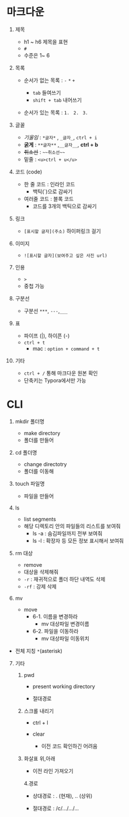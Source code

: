 # 마크다운


1. 제목

    - h1 ~ h6 제목을 표현
    - `#`
    - 수준은 1~ 6


2. 목록

    - 순서가 없는 목록 : `-` `*` `+`
        - `tab` 들여쓰기
        - `shift + tab` 내어쓰기

    - 순서가 있는 목록 : `1. ` `2. ` `3. `


3. 글꼴

    - *기울임* : `*글자*` , `_글자_`, `ctrl + i`
    - **굵게** : `**글자**` ,`__글자__`, **ctrl + b**
    - ~~취소선~~ : `~~취소선~~` 
    - 밑줄 : `<u>ctrl + u</u>`


4. 코드 (code)

    - 한 줄 코드 : 인라인 코드
        - 백틱(`)으로 감싸기
    - 여러줄 코드 : 블록 코드
        - 코드를 3개의 백틱으로 감싸기


5. 링크

    - `[표시할 글자](주소)` 하이퍼링크 걸기


6. 이미지

    - `![표시할 글자](보여주고 싶은 사진 url)`


7. 인용

    - `>`
    - 중첩 가능


8. 구분선

    - 구분선 `***`, `---`,`___`


9. 표 

    - 파이프 (|), 하이픈 (-)
    - `ctrl + t`
        - mac : `option + command + t`


10. 기타
    - `ctrl + /` 통해 마크다운 원본 확인
    - 단축키는 Typora에서만 가능



# CLI




1. mkdir 폴더명
   - make directory
   - 폴더를 만들어


2. cd 폴더명
   - change directotry
   - 폴더를 이동해


3. touch 파일명
   - 파일을 만들어


4. ls
    - list segments
    - 해당 디렉토리 안의 파일들의 리스트를 보여줘
        - ls -a : 숨김파일까지 전부 보여줘
        - ls -l : 확장자 등 모든 정보 표시해서 보여줘

5. rm 대상
    - remove
    - 대상을 삭제해줘
    - `-r` : 재귀적으로 폴더 하단 내역도 삭제
    - `-rf` : 강제 삭제

6. mv
   - move
     - 6-1. 이름을 변경하라
       - mv 대상파일 변경이름
     - 6-2. 파일을 이동하라
       - mv 대상파일 이동위치

* 전체 지칭 `*`(asterisk)



7. 기타

   1. pwd
      
      - present working directory

      - 절대경로
      
        

   2. 스크롤 내리기

      - ctrl + l

      - clear

        - 이전 코드 확인하긴 어려움

          

   3. 화살표 위,아래

      - 이전 라인 가져오기

        

      4.경로

      - 상대경로 : . (현재), .. (상위)

      - 절대경로 : /c/.../.../...